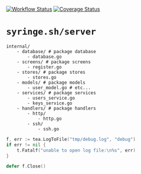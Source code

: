 [![Workflow Status](https://github.com/syringe-sh/server/actions/workflows/build.yml/badge.svg?branch=main)](https://github.com/syringe-sh/server/actions/workflows/build.yml?query=branch%3Amain)
[![Coverage Status](https://coveralls.io/repos/github/syringe-sh/server/badge.svg?branch=main)](https://coveralls.io/github/syringe-sh/server?branch=main)

# `syringe.sh/server`

```
internal/
    - database/ # package database
        - database.go
    - screens/ # package screens
        - register.go
    - stores/ # package stores
        - stores.go
    - models/ # package models
        - user_model.go # etc...
    - services/ # package services
        - users_service.go
        - keys_service.go
    - handlers/ # package handlers
        - http/
            - http.go
        - ssh/
            - ssh.go
```

```go
f, err := tea.LogToFile("tmp/debug.log", "debug")
if err != nil {
    t.Fatalf("unable to open log file:\n%s", err)
}

defer f.Close()
```
